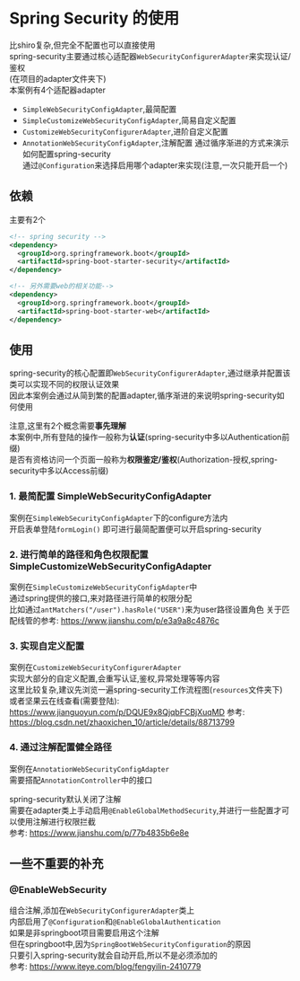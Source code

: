 # Spring Security 的使用

比shiro复杂,但完全不配置也可以直接使用  
spring-security主要通过核心适配器`WebSecurityConfigurerAdapter`来实现认证/鉴权  
(在项目的adapter文件夹下)  
本案例有4个适配器adapter  
- `SimpleWebSecurityConfigAdapter`,最简配置
- `SimpleCustomizeWebSecurityConfigAdapter`,简易自定义配置
- `CustomizeWebSecurityConfigurerAdapter`,进阶自定义配置
- `AnnotationWebSecurityConfigAdapter`,注解配置
通过循序渐进的方式来演示如何配置spring-security  
通过`@Configuration`来选择启用哪个adapter来实现(注意,一次只能开启一个)  

## 依赖

主要有2个

```xml
<!-- spring security -->
<dependency>
  <groupId>org.springframework.boot</groupId>
  <artifactId>spring-boot-starter-security</artifactId>
</dependency>

<!-- 另外需要web的相关功能-->
<dependency>
  <groupId>org.springframework.boot</groupId>
  <artifactId>spring-boot-starter-web</artifactId>
</dependency>
```

## 使用

spring-security的核心配置即`WebSecurityConfigurerAdapter`,通过继承并配置该类可以实现不同的权限认证效果  
因此本案例会通过从简到繁的配置adapter,循序渐进的来说明spring-security如何使用  

注意,这里有2个概念需要**事先理解**  
本案例中,所有登陆的操作一般称为**认证**(spring-security中多以Authentication前缀)  
是否有资格访问一个页面一般称为**权限鉴定/鉴权**(Authorization-授权,spring-security中多以Access前缀)

### 1. 最简配置 SimpleWebSecurityConfigAdapter

案例在`SimpleWebSecurityConfigAdapter`下的configure方法内  
开启表单登陆`formLogin()`
即可进行最简配置便可以开启spring-security

### 2. 进行简单的路径和角色权限配置 SimpleCustomizeWebSecurityConfigAdapter

案例在`SimpleCustomizeWebSecurityConfigAdapter`中  
通过spring提供的接口,来对路径进行简单的权限分配  
比如通过`antMatchers("/user").hasRole("USER")`来为user路径设置角色
关于匹配线管的参考: https://www.jianshu.com/p/e3a9a8c4876c

### 3. 实现自定义配置

案例在`CustomizeWebSecurityConfigurerAdapter`  
实现大部分的自定义配置,会重写认证,鉴权,异常处理等等内容  
这里比较复杂,建议先浏览一遍spring-security工作流程图(`resources`文件夹下)  
或者坚果云在线查看(需要登陆): https://www.jianguoyun.com/p/DQUE9x8QjqbFCBjXuqMD
参考: https://blog.csdn.net/zhaoxichen_10/article/details/88713799

### 4. 通过注解配置健全路径

案例在`AnnotationWebSecurityConfigAdapter`  
需要搭配`AnnotationController`中的接口  

spring-security默认关闭了注解  
需要在adapter类上手动启用`@EnableGlobalMethodSecurity`,并进行一些配置才可以使用注解进行权限拦截  
参考: https://www.jianshu.com/p/77b4835b6e8e

## 一些不重要的补充

### @EnableWebSecurity

组合注解,添加在`WebSecurityConfigurerAdapter`类上  
内部启用了`@Configuration`和`@EnableGlobalAuthentication`  
如果是非springboot项目需要启用这个注解  
但在springboot中,因为`SpringBootWebSecurityConfiguration`的原因  
只要引入spring-security就会自动开启,所以不是必须添加的  
参考: https://www.iteye.com/blog/fengyilin-2410779

